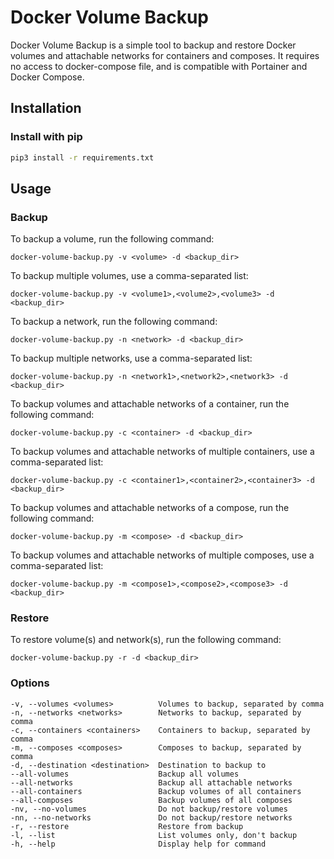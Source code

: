 # Docker Volume Backup

Docker Volume Backup is a simple tool to backup and restore Docker volumes and attachable networks
for containers and composes. It requires no access to docker-compose file, and is compatible with
Portainer and Docker Compose.

## Installation

### Install with pip

```bash
pip3 install -r requirements.txt
```

## Usage

### Backup

To backup a volume, run the following command:

    docker-volume-backup.py -v <volume> -d <backup_dir>

To backup multiple volumes, use a comma-separated list:

    docker-volume-backup.py -v <volume1>,<volume2>,<volume3> -d <backup_dir>

To backup a network, run the following command:

    docker-volume-backup.py -n <network> -d <backup_dir>

To backup multiple networks, use a comma-separated list:

    docker-volume-backup.py -n <network1>,<network2>,<network3> -d <backup_dir>

To backup volumes and attachable networks of a container, run the following command:

    docker-volume-backup.py -c <container> -d <backup_dir>

To backup volumes and attachable networks of multiple containers, use a comma-separated list:

    docker-volume-backup.py -c <container1>,<container2>,<container3> -d <backup_dir>

To backup volumes and attachable networks of a compose, run the following command:
    
    docker-volume-backup.py -m <compose> -d <backup_dir>

To backup volumes and attachable networks of multiple composes, use a comma-separated list:

    docker-volume-backup.py -m <compose1>,<compose2>,<compose3> -d <backup_dir>
    
### Restore

To restore volume(s) and network(s), run the following command:

    docker-volume-backup.py -r -d <backup_dir>

### Options

    -v, --volumes <volumes>          Volumes to backup, separated by comma
    -n, --networks <networks>        Networks to backup, separated by comma
    -c, --containers <containers>    Containers to backup, separated by comma
    -m, --composes <composes>        Composes to backup, separated by comma
    -d, --destination <destination>  Destination to backup to
    --all-volumes                    Backup all volumes
    --all-networks                   Backup all attachable networks
    --all-containers                 Backup volumes of all containers
    --all-composes                   Backup volumes of all composes
    -nv, --no-volumes                Do not backup/restore volumes
    -nn, --no-networks               Do not backup/restore networks
    -r, --restore                    Restore from backup
    -l, --list                       List volumes only, don't backup
    -h, --help                       Display help for command
